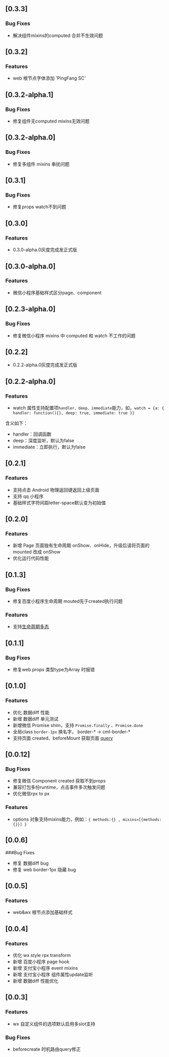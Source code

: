 ## [0.3.3]
### Bug Fixes
- 解决组件mixins的computed 合并不生效问题
  
## [0.3.2]
### Features
- web 根节点字体添加 'PingFang SC'
  
## [0.3.2-alpha.1]
### Bug Fixes
- 修复组件无computed mixins无效问题
  
## [0.3.2-alpha.0]
### Bug Fixes
- 修复多组件 mixins 串扰问题 
  
## [0.3.1]
### Bug Fixes
- 修复props watch不到问题

## [0.3.0]
### Features
- 0.3.0-alpha.0灰度完成发正式版

## [0.3.0-alpha.0]
### Features
- 微信小程序基础样式区分page、component

## [0.2.3-alpha.0]
### Bug Fixes
- 修复微信小程序 mixins 中 computed 和 watch 不工作的问题

## [0.2.2]
- 0.2.2-alpha.0灰度完成发正式版

## [0.2.2-alpha.0]
### Features
- watch 属性支持配置项`handler、deep、immediate`能力，如，`watch = {a: { handler: function(){}, deep: true, immediate: true }}`

含义如下：
- handler：回调函数
- deep：深度监听，默认为false
- immediate：立即执行，默认为false

## [0.2.1]
### Features
- 支持点击 Android 物理返回键返回上级页面
- 支持 qq 小程序
- 基础样式字符间距letter-space默认变为初始值

## [0.2.0]
### Features
- 新增 Page 页面独有生命周期 onShow、onHide，升级后请将页面的 mounted 改成 onShow
- 优化运行代码性能

## [0.1.3]
### Bug Fixes
- 修复百度小程序生命周期 mouted先于created执行问题
### Features
- 支持[生命周期多态](https://cml.js.org/doc/logic/lifecycle.html#%E7%94%9F%E5%91%BD%E5%91%A8%E6%9C%9F%E5%A4%9A%E6%80%81)

## [0.1.1]
### Bug Fixes
- 修复web props 类型type为Array 时报错

## [0.1.0]
### Features
- 优化 数据diff 性能
- 新增 数据diff 单元测试
- 新增微信 Promise shim，支持 `Promise.finally` 、`Promise.done`
- 全局class `border-1px` 换名字， border-* -> cml-border-*
- 支持页面 created、beforeMount 获取页面 [query](https://cml.js.org/doc/logic/lifecycle.html#%E7%94%9F%E5%91%BD%E5%91%A8%E6%9C%9F%E5%9B%9E%E8%B0%83%E5%87%BD%E6%95%B0)

## [0.0.12]
### Bug Fixes
- 修复微信 Component created 获取不到props
- 兼容打包多份runtime，点击事件多次触发问题
- 优化微信rpx to px

### Features
- options 对象支持mixins能力，例如：`{ methods:{} , mixins=[{methods:{}}] }`

## [0.0.6]
###Bug Fixes
- 修复 数据diff bug
- 修复 web border-1px 隐藏 bug

## [0.0.5]
### Features
- web&wx 根节点添加基础样式

## [0.0.4]
### Features
- 优化 wx style rpx transform
- 新增 百度小程序 page hook
- 新增 支付宝小程序 event mixins
- 新增 支付宝小程序 组件属性update监听
- 新增 数据diff 性能优化

## [0.0.3]
### Features
- wx 自定义组件的选项默认启用多slot支持
### Bug Fixes
- beforecreate 时机路由query修正